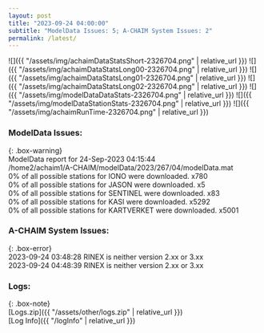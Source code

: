 ```yaml
---
layout: post
title: "2023-09-24 04:00:00"
subtitle: "ModelData Issues: 5; A-CHAIM System Issues: 2"
permalink: /latest/
---
```


![]({{ "/assets/img/achaimDataStatsShort-2326704.png" | relative_url }})
![]({{ "/assets/img/achaimDataStatsLong00-2326704.png" | relative_url }})
![]({{ "/assets/img/achaimDataStatsLong01-2326704.png" | relative_url }})
![]({{ "/assets/img/achaimDataStatsLong02-2326704.png" | relative_url }})
![]({{ "/assets/img/modelDataDataStats-2326704.png" | relative_url }})
![]({{ "/assets/img/modelDataStationStats-2326704.png" | relative_url }})
![]({{ "/assets/img/achaimRunTime-2326704.png" | relative_url }})


### ModelData Issues:  
  
{: .box-warning}  
 ModelData report for 24-Sep-2023 04:15:44   
 /home2/achaim1/A-CHAIM/modelData/2023/267/04/modelData.mat   
 0% of all possible stations for IONO were downloaded. x780   
 0% of all possible stations for JASON were downloaded. x5   
 0% of all possible stations for SENTINEL were downloaded. x83   
 0% of all possible stations for KASI were downloaded. x5292   
 0% of all possible stations for KARTVERKET were downloaded. x5001   
  
### A-CHAIM System Issues:  
  
{: .box-error}  
2023-09-24 03:48:28 RINEX is neither version 2.xx or 3.xx  
2023-09-24 04:48:39 RINEX is neither version 2.xx or 3.xx  

### Logs:  
  
{: .box-note}  
[Logs.zip]({{ "/assets/other/logs.zip" | relative_url }})  
[Log Info]({{ "/logInfo" | relative_url }})  
